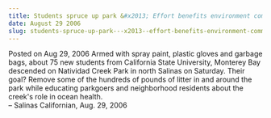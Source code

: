 ```yaml
---
title: Students spruce up park &#x2013; Effort benefits environment community
date: August 29 2006
slug: students-spruce-up-park---x2013--effort-benefits-environment-community
---
```





<span class="date">Posted on Aug 29, 2006    </span>
Armed with spray paint, plastic gloves and garbage bags, about 75
new students from California State University, Monterey Bay
descended on Natividad Creek Park in north Salinas on Saturday.
Their goal? Remove some of the hundreds of pounds of litter in and
around the park while educating parkgoers and neighborhood
residents about the creek&apos;s role in ocean health.<br>
&#x2013; Salinas Californian, Aug. 29, 2006<br/></br>




